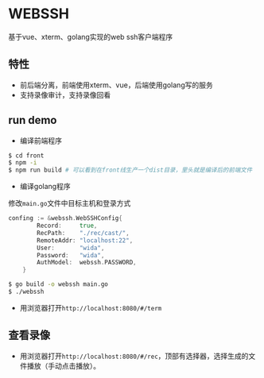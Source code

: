 # WEBSSH

基于vue、xterm、golang实现的web ssh客户端程序

## 特性
- 前后端分离，前端使用xterm、vue，后端使用golang写的服务
- 支持录像审计，支持录像回看

## run demo

- 编译前端程序
```bash
$ cd front
$ npm -i
$ npm run build # 可以看到在front线生产一个dist目录，里头就是编译后的前端文件
```
- 编译golang程序

修改`main.go`文件中目标主机和登录方式

```go
confing := &webssh.WebSSHConfig{
		Record:     true,
		RecPath:    "./rec/cast/",
		RemoteAddr: "localhost:22",
		User:       "wida",
		Password:   "wida",
		AuthModel:  webssh.PASSWORD,
	}
```

```bash
$ go build -o webssh main.go
$ ./webssh
```
- 用浏览器打开`http://localhost:8080/#/term` 

## 查看录像

- 用浏览器打开`http://localhost:8080/#/rec`，顶部有选择器，选择生成的文件播放（手动点击播放）。